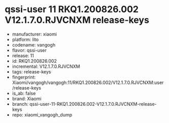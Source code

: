 # qssi-user 11 RKQ1.200826.002 V12.1.7.0.RJVCNXM release-keys
- manufacturer: xiaomi
- platform: lito
- codename: vangogh
- flavor: qssi-user
- release: 11
- id: RKQ1.200826.002
- incremental: V12.1.7.0.RJVCNXM
- tags: release-keys
- fingerprint: Xiaomi/vangogh/vangogh:11/RKQ1.200826.002/V12.1.7.0.RJVCNXM:user/release-keys
- is_ab: false
- brand: Xiaomi
- branch: qssi-user-11-RKQ1.200826.002-V12.1.7.0.RJVCNXM-release-keys
- repo: xiaomi_vangogh_dump
